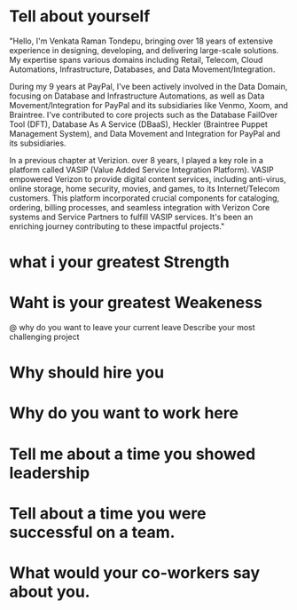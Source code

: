 # Tell about yourself
"Hello, I'm Venkata Raman Tondepu, bringing over 18 years of extensive experience in designing, developing, and delivering large-scale solutions. My expertise spans various domains including Retail, Telecom, Cloud Automations, Infrastructure, Databases, and Data Movement/Integration.

During my 9 years at PayPal, I've been actively involved in the Data Domain, focusing on Database and Infrastructure Automations, as well as Data Movement/Integration for PayPal and its subsidiaries like Venmo, Xoom, and Braintree. I've contributed to core projects such as the Database FailOver Tool (DFT), Database As A Service (DBaaS), Heckler (Braintree Puppet Management System), and Data Movement and Integration for PayPal and its subsidiaries.

In a previous chapter at Verizion. over 8 years, I played a key role in a platform called VASIP (Value Added Service Integration Platform). VASIP empowered Verizon to provide digital content services, including anti-virus, online storage, home security, movies, and games, to its Internet/Telecom customers. This platform incorporated crucial components for cataloging, ordering, billing processes, and seamless integration with Verizon Core systems and Service Partners to fulfill VASIP services. It's been an enriching journey contributing to these impactful projects."

# what i your greatest Strength
# Waht is your greatest Weakeness
@ why do you want to leave your current leave
Describe your most challenging project

# Why should hire you
# Why do you want to work here
# Tell me about a time you showed leadership
# Tell about a time you were successful on a team.

# What would your co-workers say about you.
